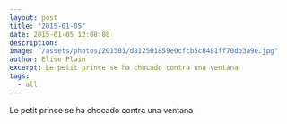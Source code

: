 ```yaml
---
layout: post
title: "2015-01-05"
date: 2015-01-05 12:08:08
description: 
image: "/assets/photos/201501/d812501859e0cfcb5c8481ff70db3a9e.jpg"
author: Elise Plain
excerpt: Le petit prince se ha chocado contra una ventana
tags: 
  - all
---
```


Le petit prince se ha chocado contra una ventana
<p></p>
